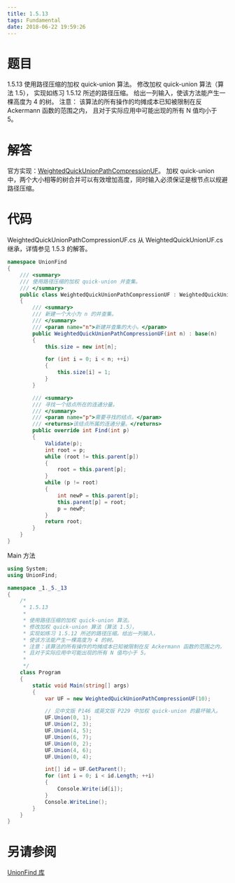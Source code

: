 ```yaml
---
title: 1.5.13
tags: Fundamental
date: 2018-06-22 19:59:26
---
```


# 题目

1.5.13
使用路径压缩的加权 quick-union 算法。 
修改加权 quick-union 算法（算法 1.5），
实现如练习 1.5.12 所述的路径压缩。 
给出一列输入，使该方法能产生一棵高度为 4 的树。 
注意：
该算法的所有操作的均摊成本已知被限制在反 Ackermann 函数的范围之内，
且对于实际应用中可能出现的所有 N 值均小于 5。

# 解答

官方实现：[WeightedQuickUnionPathCompressionUF](http://algs4.cs.princeton.edu/15uf/WeightedQuickUnionPathCompressionUF.java.html)。
加权 quick-union 中，两个大小相等的树合并可以有效增加高度，同时输入必须保证是根节点以规避路径压缩。

# 代码

WeightedQuickUnionPathCompressionUF.cs 从 WeightedQuickUnionUF.cs 继承，详情参见 1.5.3 的解答。

```csharp
namespace UnionFind
{
    /// <summary>
    /// 使用路径压缩的加权 quick-union 并查集。
    /// </summary>
    public class WeightedQuickUnionPathCompressionUF : WeightedQuickUnionUF
    {
        /// <summary>
        /// 新建一个大小为 n 的并查集。
        /// </summary>
        /// <param name="n">新建并查集的大小。</param>
        public WeightedQuickUnionPathCompressionUF(int n) : base(n)
        {
            this.size = new int[n];

            for (int i = 0; i < n; ++i)
            {
                this.size[i] = 1;
            }
        }

        /// <summary>
        /// 寻找一个结点所在的连通分量。
        /// </summary>
        /// <param name="p">需要寻找的结点。</param>
        /// <returns>该结点所属的连通分量。</returns>
        public override int Find(int p)
        {
            Validate(p);
            int root = p;
            while (root != this.parent[p])
            {
                root = this.parent[p];
            }
            while (p != root)
            {
                int newP = this.parent[p];
                this.parent[p] = root;
                p = newP;
            }
            return root;
        }
    }
}
```

Main 方法

```csharp
using System;
using UnionFind;

namespace _1._5._13
{
    /*
     * 1.5.13
     * 
     * 使用路径压缩的加权 quick-union 算法。
     * 修改加权 quick-union 算法（算法 1.5），
     * 实现如练习 1.5.12 所述的路径压缩。给出一列输入，
     * 使该方法能产生一棵高度为 4 的树。
     * 注意：该算法的所有操作的均摊成本已知被限制在反 Ackermann 函数的范围之内，
     * 且对于实际应用中可能出现的所有 N 值均小于 5。
     * 
     */
    class Program
    {
        static void Main(string[] args)
        {
            var UF = new WeightedQuickUnionPathCompressionUF(10);

            // 见中文版 P146 或英文版 P229 中加权 quick-union 的最坏输入。
            UF.Union(0, 1);
            UF.Union(2, 3);
            UF.Union(4, 5);
            UF.Union(6, 7);
            UF.Union(0, 2);
            UF.Union(4, 6);
            UF.Union(0, 4);

            int[] id = UF.GetParent();
            for (int i = 0; i < id.Length; ++i)
            {
                Console.Write(id[i]);
            }
            Console.WriteLine();
        }
    }
}
```

# 另请参阅

[UnionFind 库](https://github.com/ikesnowy/Algorithms-4th-Edition-in-Csharp/tree/master/1%20Fundamental/1.5/UnionFind)
